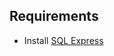 ## Requirements
- Install [SQL Express](https://www.microsoft.com/en-us/download/details.aspx?id=101064)
